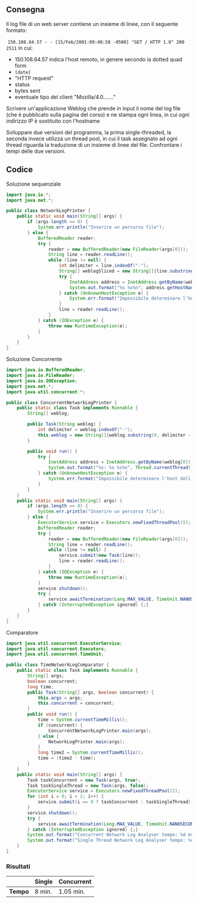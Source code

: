 ## Consegna
Il log file di un web server contiene un insieme di linee, con il seguente formato: 

 `150.108.64.57 - - [15/Feb/2001:09:40:58 -0500] "GET / HTTP 1.0" 200 2511` in cui: 

-   150.108.64.57 indica l'host remoto, in genere secondo la dotted quad form 
-   `[date]` 
-   "HTTP request" 
-   status 
-   bytes sent 
-   eventuale tipo del client "Mozilla/4.0......." 

Scrivere un'applicazione Weblog che prende in input il nome del log file (che è pubblicato sulla pagina del corso) e ne stampa ogni linea, in cui ogni indirizzo IP è sostituito con l'hostname 

Sviluppare due versioni del programma, la prima single-threaded, la seconda invece utilizza un thread pool, in cui il task assegnato ad ogni thread riguarda la traduzione di un insieme di linee del file. Confrontare i tempi delle due versioni.
## Codice
Soluzione sequenziale
```java
import java.io.*;
import java.net.*;

public class NetworkLogPrinter {
    public static void main(String[] args) {
        if (args.length == 0) {
            System.err.println("Inserire un percorso file");
        } else {
            BufferedReader reader;
            try {
                reader = new BufferedReader(new FileReader(args[0]));
                String line = reader.readLine();
                while (line != null) {
                    int delimiter = line.indexOf("-");
                    String[] weblogSliced = new String[]{line.substring(0, delimiter - 1), line.substring(delimiter)};
                    try {
                        InetAddress address = InetAddress.getByName(weblogSliced[0]);
                        System.out.format("%s %s%n", address.getHostName(), weblogSliced[1]);
                    } catch (UnknownHostException e) {
                        System.err.format("Impossibile determinare l'host dell'ip %s%n", weblogSliced[0]);
                    }
                    line = reader.readLine();
                }
            } catch (IOException e) {
                throw new RuntimeException(e);
            }
        }
    }
}
```

Soluzione Concorrente
```java
import java.io.BufferedReader;
import java.io.FileReader;
import java.io.IOException;
import java.net.*;
import java.util.concurrent.*;

public class ConcurrentNetworkLogPrinter {
    public static class Task implements Runnable {
        String[] weblog;

        public Task(String weblog) {
            int delimiter = weblog.indexOf("-");
            this.weblog = new String[]{weblog.substring(0, delimiter - 1), weblog.substring(delimiter)};
        }

        public void run() {
            try {
                InetAddress address = InetAddress.getByName(weblog[0]);
                System.out.format("%s: %s %s%n", Thread.currentThread().getName(), address.getHostName(), weblog[1]);
            } catch (UnknownHostException e) {
                System.err.format("Impossibile determinare l'host dell'ip %s%n", weblog[0]);
            }
        }
    }
    public static void main(String[] args) {
        if (args.length == 0) {
            System.err.println("Inserire un percorso file");
        } else {
            ExecutorService service = Executors.newFixedThreadPool(5);
            BufferedReader reader;
            try {
                reader = new BufferedReader(new FileReader(args[0]));
                String line = reader.readLine();
                while (line != null) {
                    service.submit(new Task(line));
                    line = reader.readLine();
                }
            } catch (IOException e) {
                throw new RuntimeException(e);
            }
            service.shutdown();
            try {
                service.awaitTermination(Long.MAX_VALUE, TimeUnit.NANOSECONDS);
            } catch (InterruptedException ignored) {;}
        }
    }
}
```
Comparatore
```java
import java.util.concurrent.ExecutorService;
import java.util.concurrent.Executors;
import java.util.concurrent.TimeUnit;

public class TimeNetworkLogComparator {
    public static class Task implements Runnable {
        String[] args;
        boolean concurrent;
        long time;
        public Task(String[] args, boolean concurrent) {
            this.args = args;
            this.concurrent = concurrent;
        }
        public void run() {
            time = System.currentTimeMillis();
            if (concurrent) {
                ConcurrentNetworkLogPrinter.main(args);
            } else {
                NetworkLogPrinter.main(args);
            }
            long time2 = System.currentTimeMillis();
            time = (time2 - time);
        }
    }
    public static void main(String[] args) {
        Task taskConcurrent = new Task(args, true);
        Task taskSingleThread = new Task(args, false);
        ExecutorService service = Executors.newFixedThreadPool(2);
        for (int i = 0; i < 2; i++) {
            service.submit(i == 0 ? taskConcurrent : taskSingleThread);
        }
        service.shutdown();
        try {
            service.awaitTermination(Long.MAX_VALUE, TimeUnit.NANOSECONDS);
        } catch (InterruptedException ignored) {;}
        System.out.format("Concurrent Network Log Analyser tempo: %d ms.%n", taskConcurrent.time);
        System.out.format("Single Thread Network Log Analyser tempo: %d ms.%n", taskSingleThread.time);
    }
}
```
### Risultati
| | Single | Concurrent |
| ---- | ------ | ---------- |
| **Tempo** | 8 min. | 1.05 min.  |